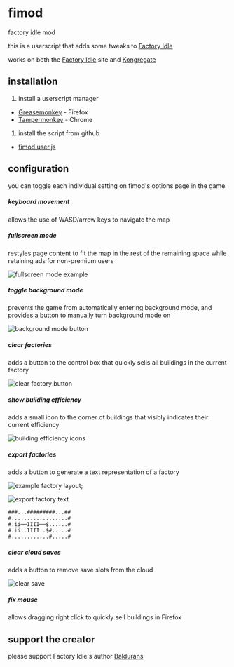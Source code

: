 # fimod
factory idle mod

this is a userscript that adds some tweaks to [Factory Idle]

works on both the [Factory Idle] site and [Kongregate]

## installation

1. install a userscript manager
  - [Greasemonkey] - Firefox
  - [Tampermonkey] - Chrome
1. install the script from github
  - [fimod.user.js](http://github.com/sidke/fimod/raw/master/dist/fimod.user.js)

## configuration

you can toggle each individual setting on fimod's options page in the game

##### keyboard movement
allows the use of WASD/arrow keys to navigate the map

##### fullscreen mode
restyles page content to fit the map in the rest of the remaining space while retaining ads for non-premium users

![fullscreen mode example](http://i.imgur.com/6c9l0dL.png)

##### toggle background mode
prevents the game from automatically entering background mode, and provides a button to manually turn background mode on

![background mode button](http://i.imgur.com/CmzrVVV.png)

##### clear factories
adds a button to the control box that quickly sells all buildings in the current factory

![clear factory button](http://i.imgur.com/mzClqiq.png)

##### show building efficiency
adds a small icon to the corner of buildings that visibly indicates their current efficiency

![building efficiency icons](http://i.imgur.com/bhOSZ9H.png)

##### export factories
adds a button to generate a text representation of a factory

![example factory layout](http://i.imgur.com/zPzhPNc.png);

![export factory text](http://i.imgur.com/Tf0CY4F.png)

```
###...#########...##
#..................#
#.ii──IIII──$......#
#.ii..IIII..$#.....#
#............#.....#
```

##### clear cloud saves
adds a button to remove save slots from the cloud

![clear save](http://i.imgur.com/RwmBHiV.png)

##### fix mouse
allows dragging right click to quickly sell buildings in Firefox

## support the creator

please support Factory Idle's author [Baldurans]

[Factory Idle]:http://factoryidle.com
[Kongregate]:http://www.kongregate.com/games/baldurans/factory-idle
[Baldurans]:http://www.kongregate.com/accounts/Baldurans
[Greasemonkey]:https://addons.mozilla.org/en-US/firefox/addon/greasemonkey/
[Tampermonkey]:https://tampermonkey.net/